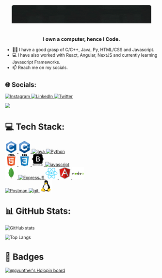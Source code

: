 <h1 align="center"><img style="width: 230px; height: 30px; object-fit: cover; object-position: 0 5%;margin: -4px;border-radius: 3px;zoom:2; padding-bottom:10px;" src="hello-world.gif" alt= ""/></h1>

<h3 align="center">I own a computer, hence I Code.</h3>

- 👨‍💻 I have a good grasp of C/C++, Java, Py, HTML/CSS and Javascript.
- 💻 I have also worked with React, Angular, NextJS and currently learning Javascript Frameworks.
- 📫 Reach me on my socials.

## 🌐 Socials:
<p align="left">
  <a href="https://instagram.com/nikgautamig" target="_blank">
    <img src="https://upload.wikimedia.org/wikipedia/commons/thumb/a/a5/Instagram_icon.png/600px-Instagram_icon.png" alt="Instagram" width="40" height="40"/>
  </a>
  <a href="https://linkedin.com/in/nikgautam" target="_blank">
    <img src="https://freesvg.org/img/linkedin.png" alt="LinkedIn" width="40" height="40"/>
  </a>
  <a href="https://twitter.com/nikgautamtweets" target="_blank">
    <img src="https://cdn.cdnlogo.com/logos/t/96/twitter-icon.svg" alt="Twitter" width="40" height="40"/>
  </a>
</p>

![](https://komarev.com/ghpvc/?username=nikgautamgithub&style=flat-square)

<!--![](https://github.com/nikgautamgithub/nikgautamgithub/blob/output/github-contribution-grid-snake.svg)-->
# 💻 Tech Stack:
<p align="left">
  <a href="https://www.cprogramming.com/" target="_blank">
    <img
      src="https://raw.githubusercontent.com/devicons/devicon/master/icons/c/c-original.svg"
      alt="c"
      width="40"
      height="40"
    />
  </a>
  <a href="https://cplusplus.com/" target="_blank">
    <img
      src="https://raw.githubusercontent.com/devicons/devicon/master/icons/cplusplus/cplusplus-original.svg"
      alt="cplusplus"
      width="40"
      height="40"
    />
  </a>
  <a href="https://www.java.com/en/" target="_blank">
    <img
      src="https://cdn.jsdelivr.net/gh/devicons/devicon/icons/java/java-original.svg"
      alt="java"
      width="40"
      height="40"
    />
  </a>
  <a href="https://www.python.org" target="_blank">
    <img
      src="https://upload.wikimedia.org/wikipedia/commons/thumb/c/c3/Python-logo-notext.svg/935px-Python-logo-notext.svg.png"
      alt="Python"
      width="40"
      height="40"
    />
  </a>
  <br>
  <a href="https://www.w3.org/html/" target="_blank">
    <img
      src="https://raw.githubusercontent.com/devicons/devicon/master/icons/html5/html5-original-wordmark.svg"
      alt="html5"
      width="40"
      height="40"
    />
  </a>
  <a href="https://www.w3schools.com/css/" target="_blank">
    <img
      src="https://raw.githubusercontent.com/devicons/devicon/master/icons/css3/css3-original-wordmark.svg"
      alt="css3"
      width="40"
      height="40"
    />
  </a>
  <a href="https://getbootstrap.com" target="_blank">
    <img
      src="https://raw.githubusercontent.com/devicons/devicon/master/icons/bootstrap/bootstrap-plain-wordmark.svg"
      alt="bootstrap"
      width="40"
      height="40"
    />
  </a>
  <a href="https://javascript.info/" target="_blank">
    <img
      src="https://cdn.jsdelivr.net/gh/devicons/devicon/icons/javascript/javascript-original.svg"
      alt="javascript"
      width="40"
      height="40"
    />
  </a>
  <br>
  <a href="https://mongodb.com/" target="_blank">
    <img
      src="https://raw.githubusercontent.com/devicons/devicon/master/icons/mongodb/mongodb-original.svg"
      alt="MongoDB"
      width="40"
      height="40"
    />
  </a>
  <a href="https://expressjs.com/" target="_blank">
    <img
      src="https://kinsta.com/wp-content/uploads/2022/04/express-1.png"
      alt="ExpressJS"
      width="60"
      height="40"
    />
  </a>
  <a href="https://react.dev/" target="_blank">
    <img
      src="https://raw.githubusercontent.com/devicons/devicon/1119b9f84c0290e0f0b38982099a2bd027a48bf1/icons/react/react-original.svg"
      alt="React"
      width="40"
      height="40"
    />
  </a>
  </a>
  <a href="https://angular.io/" target="_blank">
    <img
      src="https://raw.githubusercontent.com/devicons/devicon/1119b9f84c0290e0f0b38982099a2bd027a48bf1/icons/angularjs/angularjs-original.svg"
      alt="Angular"
      width="40"
      height="40"
    />
  </a>
  <a href="https://nodejs.org/" target="_blank">
    <img
      src="https://raw.githubusercontent.com/devicons/devicon/master/icons/nodejs/nodejs-original-wordmark.svg"
      alt="NodeJS"
      width="40"
      height="40"
    />
  </a>
  <br>
    <a href="https://postman.com/" target="_blank">
    <img
      src="https://img.uxwing.com/wp-content/themes/uxwing/download/brands-social-media/postman-icon.png"
      alt="Postman"
      width="40"
      height="40"
    />
  </a>
  <a href="https://git-scm.com/" target="_blank">
    <img
      src="https://www.vectorlogo.zone/logos/git-scm/git-scm-icon.svg"
      alt="git"
      width="40"
      height="40"
    />
  </a>
  <a href="https://www.linux.org/" target="_blank">
    <img
      src="https://raw.githubusercontent.com/devicons/devicon/master/icons/linux/linux-original.svg"
      alt="linux"
      width="40"
      height="40"
    />
  </a>
 </p>
  

# 📊 GitHub Stats:
<!-- <img src="https://github-readme-stats.vercel.app/api/top-langs?username=nikgautamgithub&show_icons=true&locale=en&layout=compact&text_color=daf7dc&title_color=58A5FE&bg_color=0D1117" alt="nikgautam"/>
<img src="https://github-readme-stats.vercel.app/api?username=nikgautamgithub&theme=github_dark&show_icons=true" alt="nikgautam" /> -->
![GitHub stats](https://github-readme-stats.vercel.app/api?username=nikgautamgithub&show_icons=true&theme=transparent&hide=stars)

![Top Langs](https://github-readme-stats.vercel.app/api/top-langs/?username=nikgautamgithub&layout=compact&theme=transparent)

# 🥇 Badges
[![@gyunther's Holopin board](https://holopin.io/api/user/board?user=gyunther)](https://holopin.io/@gyunther)

<!-- ### ✍️ Random Dev Quote
![](https://quotes-github-readme.vercel.app/api?type=horizontal&theme=radical) -->
